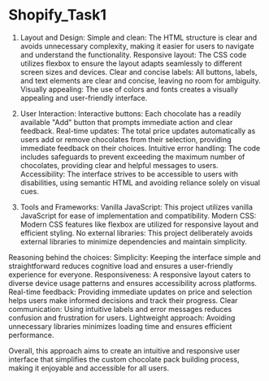 # Shopify_Task1
1. Layout and Design:
Simple and clean: The HTML structure is clear and avoids unnecessary complexity, making it easier for users to navigate and understand the functionality.
Responsive layout: The CSS code utilizes flexbox to ensure the layout adapts seamlessly to different screen sizes and devices.
Clear and concise labels: All buttons, labels, and text elements are clear and concise, leaving no room for ambiguity.
Visually appealing: The use of colors and fonts creates a visually appealing and user-friendly interface.

3. User Interaction:
Interactive buttons: Each chocolate has a readily available "Add" button that prompts immediate action and clear feedback.
Real-time updates: The total price updates automatically as users add or remove chocolates from their selection, providing immediate feedback on their choices.
Intuitive error handling: The code includes safeguards to prevent exceeding the maximum number of chocolates, providing clear and helpful messages to users.
Accessibility: The interface strives to be accessible to users with disabilities, using semantic HTML and avoiding reliance solely on visual cues.

3. Tools and Frameworks:
Vanilla JavaScript: This project utilizes vanilla JavaScript for ease of implementation and compatibility.
Modern CSS: Modern CSS features like flexbox are utilized for responsive layout and efficient styling.
No external libraries: This project deliberately avoids external libraries to minimize dependencies and maintain simplicity.

Reasoning behind the choices:
Simplicity: Keeping the interface simple and straightforward reduces cognitive load and ensures a user-friendly experience for everyone.
Responsiveness: A responsive layout caters to diverse device usage patterns and ensures accessibility across platforms.
Real-time feedback: Providing immediate updates on price and selection helps users make informed decisions and track their progress.
Clear communication: Using intuitive labels and error messages reduces confusion and frustration for users.
Lightweight approach: Avoiding unnecessary libraries minimizes loading time and ensures efficient performance.

Overall, this approach aims to create an intuitive and responsive user interface that simplifies the custom chocolate pack building process, making it enjoyable and accessible for all users.
